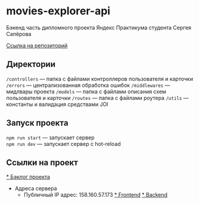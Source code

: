 # movies-explorer-api
Бэкенд часть дипломного проекта Яндекс Практикума студента Сергея Сапёрова

[Ссылка на репозиторий](https://github.com/skalolaz2012/movies-explorer-api)


## Директории

`/controllers` — папка с файлами контроллеров пользователя и карточки
`/errors` — централизованная обработка ошибок
`/middlewares` — мидлвары проекта
`/models` — папка с файлами описания схем пользователя и карточки
`/routes` — папка с файлами роутера
`/utils` — константы и валидация средствами JOI
  
## Запуск проекта

`npm run start` — запускает сервер   
`npm run dev` — запускает сервер с hot-reload

## Ссылки на проект

[* Бэклог проекта](https://github.com/users/skalolaz2012/projects/1/views/1)
* Адреса сервера
  * Публичный IP адрес: 158.160.57.173
  [* Frontend](https://diploma-saperov.nomoredomains.monster)
  [* Backend](https://api.diploma-saperov.nomoredomains.monster)
